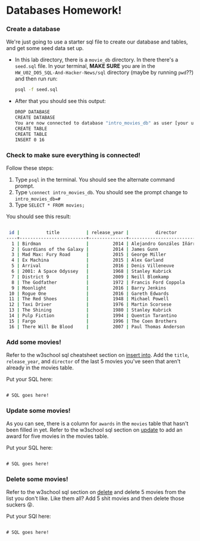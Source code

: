 # Databases Homework!

### Create a database

We're just going to use a starter sql file to create our database and tables, and get some seed data set up.

- In this lab directory, there is a `movie_db` directory. In there there's a `seed.sql` file. In your terminal, **MAKE SURE** you are in the `HW_U02_D05_SQL-And-Hacker-News/sql` directory (maybe by running `pwd`??) and then run run:

  ```bash
  psql -f seed.sql
  ```

- After that you should see this output:

  ```bash
  DROP DATABASE
  CREATE DATABASE
  You are now connected to database "intro_movies_db" as user [your username].
  CREATE TABLE
  CREATE TABLE
  INSERT 0 16
  ```

### Check to make sure everything is connected!

Follow these steps:

1. Type `psql` in the terminal. You should see the alternate command prompt.
2. Type `\connect intro_movies_db`. You should see the prompt change to `intro_movies_db=#`
3. Type `SELECT * FROM movies;`

You should see this result:

```bash

 id |          title          | release_year |          director           | awards 
----+-------------------------+--------------+-----------------------------+--------
  1 | Birdman                 |         2014 | Alejandro Gonzáles Iñárritu | 
  2 | Guardians of the Galaxy |         2014 | James Gunn                  | 
  3 | Mad Max: Fury Road      |         2015 | George Miller               | 
  4 | Ex Machina              |         2015 | Alex Garland                | 
  5 | Arrival                 |         2016 | Denis Villeneuve            | 
  6 | 2001: A Space Odyssey   |         1968 | Stanley Kubrick             | 
  7 | District 9              |         2009 | Neill Blomkamp              | 
  8 | The Godfather           |         1972 | Francis Ford Coppola        | 
  9 | Moonlight               |         2016 | Barry Jenkins               | 
 10 | Rogue One               |         2016 | Gareth Edwards              | 
 11 | The Red Shoes           |         1948 | Michael Powell              | 
 12 | Taxi Driver             |         1976 | Martin Scorsese             | 
 13 | The Shining             |         1980 | Stanley Kubrick             | 
 14 | Pulp Fiction            |         1994 | Quentin Tarantino           | 
 15 | Fargo                   |         1996 | The Coen Brothers           | 
 16 | There Will Be Blood     |         2007 | Paul Thomas Anderson        | 
```


### Add some movies!

Refer to the w3school sql cheatsheet section on [insert into](http://www.w3schools.com/Sql/sql_insert.asp). Add the `title`, `release_year`, and `director` of the last 5 movies you've seen that aren't already in the movies table. 

Put your SQL here: 

```sql

# SQL goes here!

```


### Update some movies!

As you can see, there is a column for `awards` in the `movies` table that hasn't been filled in yet. Refer to the w3school sql section on [update](http://www.w3schools.com/Sql/sql_update.asp) to add an award for five movies in the movies table.

Put your SQL here: 

```sql

# SQL goes here!

```

### Delete some movies!

Refer to the w3school sql section on [delete](http://www.w3schools.com/Sql/sql_delete.asp) and delete 5 movies from the list you don't like. Like them all? Add 5 shit movies and then delete those suckers 😝.

Put your SQl here: 

```sql

# SQL goes here!

```
